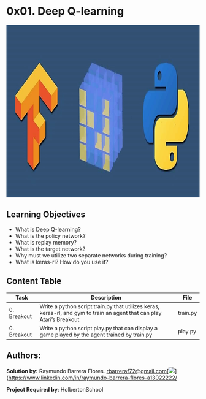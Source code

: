# 0x01. Deep Q-learning #

<img src="https://github.com/RayBar72/holbertonschool-machine_learning/blob/master/image.png" width="1000" height="450">

## Learning Objectives ##

- What is Deep Q-learning?
- What is the policy network?
- What is replay memory?
- What is the target network?
- Why must we utilize two separate networks during training?
- What is keras-rl? How do you use it?

## Content Table ##

| Task | Description | File |
| ----------- | ----------- | ----------- |
| 0. Breakout | Write a python script train.py that utilizes keras, keras-rl, and gym to train an agent that can play Atari’s Breakout | train.py |
| 0. Breakout | Write a python script play.py that can display a game played by the agent trained by train.py | play.py |


## Authors: ##

**Solution by:** Raymundo Barrera Flores. [rbarreraf72@gmail.com](rbarreraf72@gmail.com)[<img src="https://img.shields.io/badge/linkedin-%230077B5.svg?&style=for-the-badge&logo=linkedin&logoColor=white"/>](https://www.linkedin.com/in/raymundo-barrera-flores-a13022222/


**Project Required by**: HolbertonSchool
